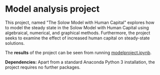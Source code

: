 # Model analysis project

This project, named "The Solow Model with Human Capital" explores how to model the steady state in the Solow Model
with Human Capital using algebraical, numerical, and graphical methods.
Furthermore, the project seeks to examine the effect of increased human capital on steady-state solutions.

The **results** of the project can be seen from running [modelproject.ipynb](modelproject.ipynb).

**Dependencies:** Apart from a standard Anaconda Python 3 installation, the project requires no further packages.
